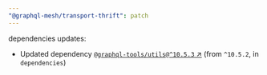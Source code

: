 ```yaml
---
"@graphql-mesh/transport-thrift": patch
---
```

dependencies updates:
  - Updated dependency [`@graphql-tools/utils@^10.5.3` ↗︎](https://www.npmjs.com/package/@graphql-tools/utils/v/10.5.3) (from `^10.5.2`, in `dependencies`)
